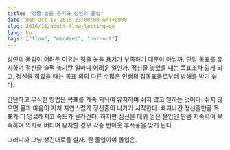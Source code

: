 ```yaml
---
title: "정줄 놓을 용기와 성인의 몰입"
date: Wed Oct 19 2016 23:00:00 GMT+0900
slug: 2016/10/adult-flow-letting-go
lang: ko
tags: ["flow", "mindset", "burnout"]
---
```


성인의 몰입이 어려운 이유는 정줄 놓을 용기가 부족하기 때문이 아닐까. 단일 목표를 유지하며 정신줄 슬쩍 놓기란 얼마나 어려운 일인가. 정신줄 놓았을 때는 목표조차 잃게 되고, 정신줄 잡았을 때는 목표 외의 다른 수많은 인생의 잡목표들로부터 방해를 받기 쉽다.

간단하고 무식한 방법은 목표를 계속 되뇌여 유지하며 쉬지 않고 일하는 것이다. 쉬지 않으면 몸과 마음이 지쳐 자연스럽게 정신줄이 나가기 시작한다. 빠져나간 정신줄만큼 목표가 더 명료해지고 속도가 올라간다. 하지만 심신을 태워 얻은 몰입인 만큼 지속력이 부족하며 의지로 버티며 유지할 경우 각종 번아웃 후폭풍을 맞게 된다.

그러니까 그냥 생긴대로들 살자. 뭔 몰입이여 몰입은.
